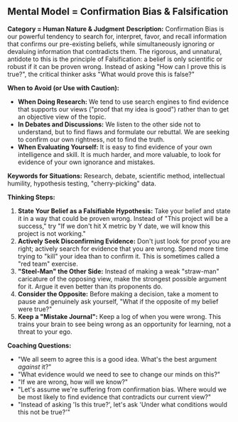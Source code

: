 ## Mental Model = Confirmation Bias & Falsification

**Category = Human Nature & Judgment**
**Description:** 
Confirmation Bias is our powerful tendency to search for, interpret, favor, and recall information that confirms our pre-existing beliefs, while simultaneously ignoring or devaluing information that contradicts them. The rigorous, and unnatural, antidote to this is the principle of Falsification: a belief is only scientific or robust if it can be proven wrong. Instead of asking "How can I prove this is true?", the critical thinker asks "What would prove this is false?"

**When to Avoid (or Use with Caution):**
- **When Doing Research:** We tend to use search engines to find evidence that supports our views ("proof that my idea is good") rather than to get an objective view of the topic.
- **In Debates and Discussions:** We listen to the other side not to understand, but to find flaws and formulate our rebuttal. We are seeking to confirm our own rightness, not to find the truth.
- **When Evaluating Yourself:** It is easy to find evidence of your own intelligence and skill. It is much harder, and more valuable, to look for evidence of your own ignorance and mistakes.

**Keywords for Situations:** 
Research, debate, scientific method, intellectual humility, hypothesis testing, "cherry-picking" data.

**Thinking Steps:**
1. **State Your Belief as a Falsifiable Hypothesis:** Take your belief and state it in a way that could be proven wrong. Instead of "This project will be a success," try "If we don't hit X metric by Y date, we will know this project is not working."
2. **Actively Seek Disconfirming Evidence:** Don't just look for proof you are right; actively search for evidence that you are wrong. Spend more time trying to "kill" your idea than to confirm it. This is sometimes called a "red team" exercise.
3. **"Steel-Man" the Other Side:** Instead of making a weak "straw-man" caricature of the opposing view, make the strongest possible argument for it. Argue it even better than its proponents do.
4. **Consider the Opposite:** Before making a decision, take a moment to pause and genuinely ask yourself, "What if the opposite of my belief were true?"
5. **Keep a "Mistake Journal":** Keep a log of when you were wrong. This trains your brain to see being wrong as an opportunity for learning, not a threat to your ego.

**Coaching Questions:**
- "We all seem to agree this is a good idea. What's the best argument *against* it?"
- "What evidence would we need to see to change our minds on this?"
- "If we are wrong, how will we know?"
- "Let's assume we're suffering from confirmation bias. Where would we be most likely to find evidence that contradicts our current view?"
- "Instead of asking 'Is this true?', let's ask 'Under what conditions would this not be true?'" 